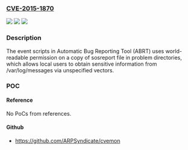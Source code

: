 ### [CVE-2015-1870](https://cve.mitre.org/cgi-bin/cvename.cgi?name=CVE-2015-1870)
![](https://img.shields.io/static/v1?label=Product&message=n%2Fa&color=blue)
![](https://img.shields.io/static/v1?label=Version&message=n%2Fa&color=blue)
![](https://img.shields.io/static/v1?label=Vulnerability&message=n%2Fa&color=brighgreen)

### Description

The event scripts in Automatic Bug Reporting Tool (ABRT) uses world-readable permission on a copy of sosreport file in problem directories, which allows local users to obtain sensitive information from /var/log/messages via unspecified vectors.

### POC

#### Reference
No PoCs from references.

#### Github
- https://github.com/ARPSyndicate/cvemon

